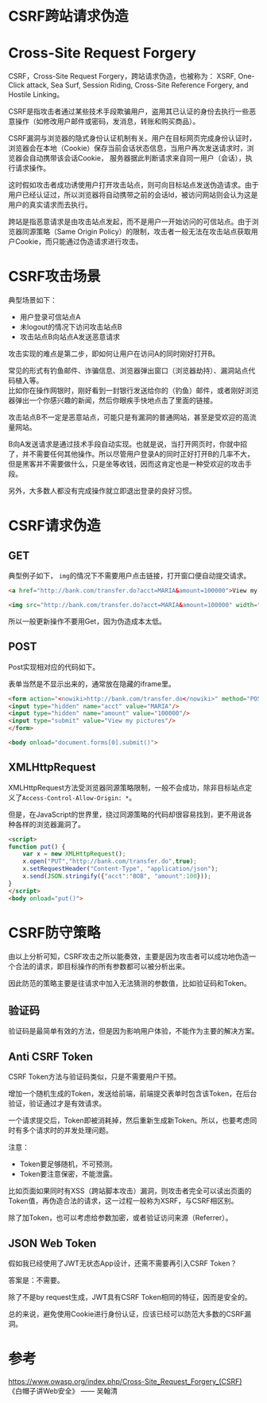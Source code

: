 CSRF跨站请求伪造
===

# Cross-Site Request Forgery

CSRF，Cross-Site Request Forgery，跨站请求伪造，也被称为： XSRF, One-Click attack, Sea Surf, Session Riding, Cross-Site Reference Forgery, and Hostile Linking。

CSRF是指攻击者通过某些技术手段欺骗用户，盗用其已认证的身份去执行一些恶意操作（如修改用户邮件或密码，发消息，转账和购买商品）。

CSRF漏洞与浏览器的隐式身份认证机制有关。用户在目标网页完成身份认证时，浏览器会在本地（Cookie）保存当前会话状态信息，当用户再次发送请求时，浏览器会自动携带该会话Cookie， 服务器据此判断请求来自同一用户（会话），执行请求操作。

这时假如攻击者成功诱使用户打开攻击站点，则可向目标站点发送伪造请求。由于用户已经认证过，所以浏览器将自动携带之前的会话Id，被访问网站则会认为这是用户的真实请求而去执行。

跨站是指恶意请求是由攻击站点发起，而不是用户一开始访问的可信站点。由于浏览器同源策略（Same Origin Policy）的限制，攻击者一般无法在攻击站点获取用户Cookie，而只能通过伪造请求进行攻击。

# CSRF攻击场景

典型场景如下：

* 用户登录可信站点A
* 未logout的情况下访问攻击站点B
* 攻击站点B向站点A发送恶意请求

攻击实现的难点是第二步，即如何让用户在访问A的同时刚好打开B。

常见的形式有钓鱼邮件、诈骗信息、浏览器弹出窗口（浏览器劫持）、漏洞站点代码植入等。   
比如你在操作网银时，刚好看到一封银行发送给你的（钓鱼）邮件，或者刚好浏览器弹出一个你感兴趣的新闻，然后你眼疾手快地点击了里面的链接。

攻击站点B不一定是恶意站点，可能只是有漏洞的普通网站，甚至是受欢迎的高流量网站。

B向A发送请求是通过技术手段自动实现。也就是说，当打开网页时，你就中招了，并不需要任何其他操作。所以尽管用户登录A的同时正好打开B的几率不大，但是黑客并不需要做什么，只是坐等收钱，因而这肯定也是一种受欢迎的攻击手段。

另外，大多数人都没有完成操作就立即退出登录的良好习惯。

# CSRF请求伪造

## GET

典型例子如下， `img`的情况下不需要用户点击链接，打开窗口便自动提交请求。

```html
<a href="http://bank.com/transfer.do?acct=MARIA&amount=100000">View my Pictures!</a>

<img src="http://bank.com/transfer.do?acct=MARIA&amount=100000" width="0" height="0" border="0">
```

所以一般更新操作不要用Get，因为伪造成本太低。

## POST

Post实现相对应的代码如下。

表单当然是不显示出来的，通常放在隐藏的iframe里。

```html
<form action="<nowiki>http://bank.com/transfer.do</nowiki>" method="POST">
<input type="hidden" name="acct" value="MARIA"/>
<input type="hidden" name="amount" value="100000"/>
<input type="submit" value="View my pictures"/>
</form>

<body onload="document.forms[0].submit()">
```

## XMLHttpRequest

XMLHttpRequest方法受浏览器同源策略限制，一般不会成功，除非目标站点定义了`Access-Control-Allow-Origin: *`。

但是，在JavaScript的世界里，绕过同源策略的代码却很容易找到，更不用说各种各样的浏览器漏洞了。

```html
<script>
function put() {
	var x = new XMLHttpRequest();
	x.open("PUT","http://bank.com/transfer.do",true);
	x.setRequestHeader("Content-Type", "application/json"); 
	x.send(JSON.stringify({"acct":"BOB", "amount":100})); 
}
</script>
<body onload="put()">
```

# CSRF防守策略

由以上分析可知，CSRF攻击之所以能奏效，主要是因为攻击者可以成功地伪造一个合法的请求，即目标操作的所有参数都可以被分析出来。

因此防范的策略主要是往请求中加入无法猜测的参数值，比如验证码和Token。

## 验证码

验证码是最简单有效的方法，但是因为影响用户体验，不能作为主要的解决方案。


## Anti CSRF Token

CSRF Token方法与验证码类似，只是不需要用户干预。

增加一个随机生成的Token，发送给前端，前端提交表单时包含该Token，在后台验证，验证通过才是有效请求。

一个请求提交后，Token即被消耗掉，然后重新生成新Token。所以，也要考虑同时有多个请求时的并发处理问题。

注意：

* Token要足够随机，不可预测。
* Token要注意保密，不能泄露。

比如页面如果同时有XSS（跨站脚本攻击）漏洞，则攻击者完全可以读出页面的Token值，再伪造合法的请求，这一过程一般称为XSRF，与CSRF相区别。

除了加Token，也可以考虑给参数加密，或者验证访问来源（Referrer）。

## JSON Web Token

假如我已经使用了JWT无状态App设计，还需不需要再引入CSRF Token？

答案是：不需要。

除了不是by request生成，JWT具有CSRF Token相同的特征，因而是安全的。

总的来说，避免使用Cookie进行身份认证，应该已经可以防范大多数的CSRF漏洞。

# 参考

https://www.owasp.org/index.php/Cross-Site_Request_Forgery_(CSRF)   
《白帽子讲Web安全》 —— 吴翰清
